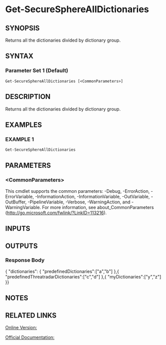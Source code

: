 ﻿# Get-SecureSphereAllDictionaries

## SYNOPSIS
Returns all the dictionaries divided by dictionary group.

## SYNTAX

### Parameter Set 1 (Default)
```
Get-SecureSphereAllDictionaries [<CommonParameters>]
```

## DESCRIPTION
Returns all the dictionaries divided by dictionary group.

## EXAMPLES

### EXAMPLE 1

```powershell
Get-SecureSphereAllDictionaries
```

## PARAMETERS

### \<CommonParameters\>
This cmdlet supports the common parameters: -Debug, -ErrorAction, -ErrorVariable, -InformationAction, -InformationVariable, -OutVariable, -OutBuffer, -PipelineVariable, -Verbose, -WarningAction, and -WarningVariable. For more information, see about_CommonParameters (http://go.microsoft.com/fwlink/?LinkID=113216).

## INPUTS

## OUTPUTS

### Response Body
{
"dictionaries":
{
"predefinedDictionaries":["a","b"]
},{
"predefinedThreatradarDictionaries":["c","d"]
},{
"myDictionaries":["y","z"]
}}

## NOTES

## RELATED LINKS

[Online Version:](https://github.com/akshinmustafayev/Documentation/MD)

[Official Documentation:](https://docs.imperva.com/bundle/v13.6-api-reference-guide/page/66922.htm)



